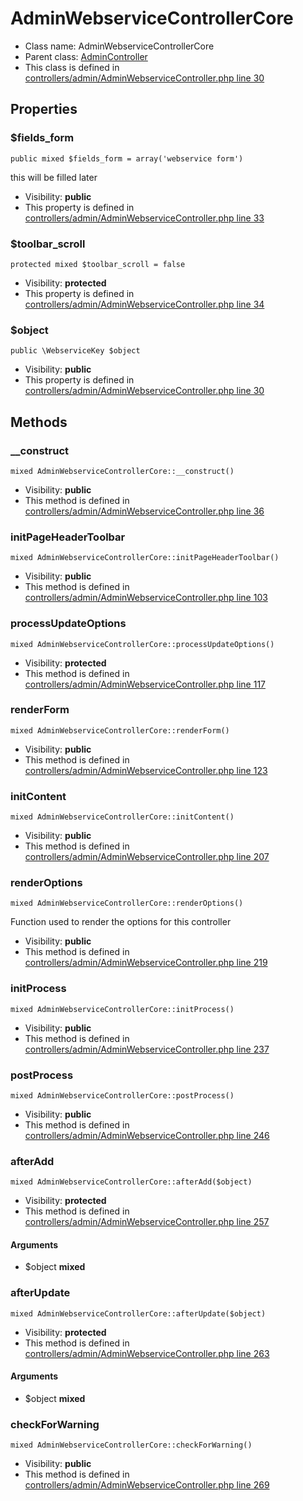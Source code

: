 AdminWebserviceControllerCore
===============






* Class name: AdminWebserviceControllerCore
* Parent class: [AdminController](AdminControllerCore)
* This class is defined in [controllers/admin/AdminWebserviceController.php line 30](https://github.com/PrestaShop/PrestaShop/blob/1.6.1.1/controllers/admin/AdminWebserviceController.php#L30)





Properties
----------


### $fields_form

    public mixed $fields_form = array('webservice form')

this will be filled later



* Visibility: **public**
* This property is defined in [controllers/admin/AdminWebserviceController.php line 33](https://github.com/PrestaShop/PrestaShop/blob/1.6.1.1/controllers/admin/AdminWebserviceController.php#33)


### $toolbar_scroll

    protected mixed $toolbar_scroll = false





* Visibility: **protected**
* This property is defined in [controllers/admin/AdminWebserviceController.php line 34](https://github.com/PrestaShop/PrestaShop/blob/1.6.1.1/controllers/admin/AdminWebserviceController.php#34)


### $object

    public \WebserviceKey $object





* Visibility: **public**
* This property is defined in [controllers/admin/AdminWebserviceController.php line 30](https://github.com/PrestaShop/PrestaShop/blob/1.6.1.1/controllers/admin/AdminWebserviceController.php#30)


Methods
-------


### __construct

    mixed AdminWebserviceControllerCore::__construct()





* Visibility: **public**
* This method is defined in [controllers/admin/AdminWebserviceController.php line 36](https://github.com/PrestaShop/PrestaShop/blob/1.6.1.1/controllers/admin/AdminWebserviceController.php#36)




### initPageHeaderToolbar

    mixed AdminWebserviceControllerCore::initPageHeaderToolbar()





* Visibility: **public**
* This method is defined in [controllers/admin/AdminWebserviceController.php line 103](https://github.com/PrestaShop/PrestaShop/blob/1.6.1.1/controllers/admin/AdminWebserviceController.php#103)




### processUpdateOptions

    mixed AdminWebserviceControllerCore::processUpdateOptions()





* Visibility: **protected**
* This method is defined in [controllers/admin/AdminWebserviceController.php line 117](https://github.com/PrestaShop/PrestaShop/blob/1.6.1.1/controllers/admin/AdminWebserviceController.php#117)




### renderForm

    mixed AdminWebserviceControllerCore::renderForm()





* Visibility: **public**
* This method is defined in [controllers/admin/AdminWebserviceController.php line 123](https://github.com/PrestaShop/PrestaShop/blob/1.6.1.1/controllers/admin/AdminWebserviceController.php#123)




### initContent

    mixed AdminWebserviceControllerCore::initContent()





* Visibility: **public**
* This method is defined in [controllers/admin/AdminWebserviceController.php line 207](https://github.com/PrestaShop/PrestaShop/blob/1.6.1.1/controllers/admin/AdminWebserviceController.php#207)




### renderOptions

    mixed AdminWebserviceControllerCore::renderOptions()

Function used to render the options for this controller



* Visibility: **public**
* This method is defined in [controllers/admin/AdminWebserviceController.php line 219](https://github.com/PrestaShop/PrestaShop/blob/1.6.1.1/controllers/admin/AdminWebserviceController.php#219)




### initProcess

    mixed AdminWebserviceControllerCore::initProcess()





* Visibility: **public**
* This method is defined in [controllers/admin/AdminWebserviceController.php line 237](https://github.com/PrestaShop/PrestaShop/blob/1.6.1.1/controllers/admin/AdminWebserviceController.php#237)




### postProcess

    mixed AdminWebserviceControllerCore::postProcess()





* Visibility: **public**
* This method is defined in [controllers/admin/AdminWebserviceController.php line 246](https://github.com/PrestaShop/PrestaShop/blob/1.6.1.1/controllers/admin/AdminWebserviceController.php#246)




### afterAdd

    mixed AdminWebserviceControllerCore::afterAdd($object)





* Visibility: **protected**
* This method is defined in [controllers/admin/AdminWebserviceController.php line 257](https://github.com/PrestaShop/PrestaShop/blob/1.6.1.1/controllers/admin/AdminWebserviceController.php#257)


#### Arguments
* $object **mixed**



### afterUpdate

    mixed AdminWebserviceControllerCore::afterUpdate($object)





* Visibility: **protected**
* This method is defined in [controllers/admin/AdminWebserviceController.php line 263](https://github.com/PrestaShop/PrestaShop/blob/1.6.1.1/controllers/admin/AdminWebserviceController.php#263)


#### Arguments
* $object **mixed**



### checkForWarning

    mixed AdminWebserviceControllerCore::checkForWarning()





* Visibility: **public**
* This method is defined in [controllers/admin/AdminWebserviceController.php line 269](https://github.com/PrestaShop/PrestaShop/blob/1.6.1.1/controllers/admin/AdminWebserviceController.php#269)



